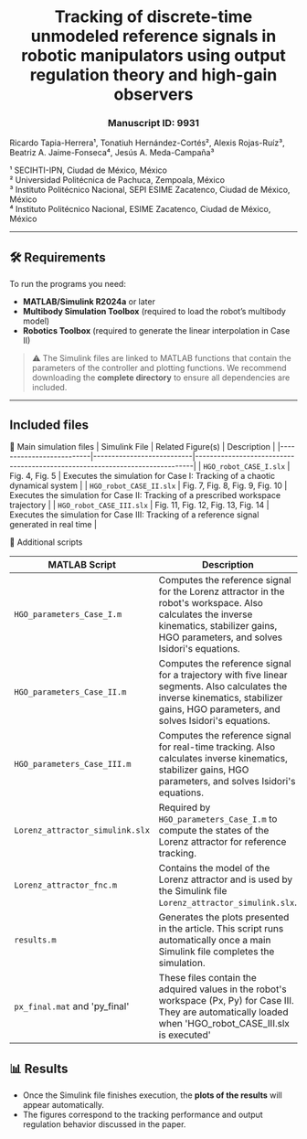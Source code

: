 <div align="center">

# Tracking of discrete-time unmodeled reference signals in robotic manipulators using output regulation theory and high-gain observers  
### Manuscript ID: 9931    
</div>
Ricardo Tapia-Herrera¹, Tonatiuh Hernández-Cortés², Alexis Rojas-Ruíz³, Beatriz A. Jaime-Fonseca⁴, Jesús A. Meda-Campaña³  

¹ SECIHTI-IPN, Ciudad de México, México  
² Universidad Politécnica de Pachuca, Zempoala, México  
³ Instituto Politécnico Nacional, SEPI ESIME Zacatenco, Ciudad de México, México  
⁴ Instituto Politécnico Nacional, ESIME Zacatenco, Ciudad de México, México  

---

## 🛠 Requirements

To run the programs you need:

- **MATLAB/Simulink R2024a** or later  
- **Multibody Simulation Toolbox** (required to load the robot’s multibody model)
- **Robotics Toolbox** (required to generate the linear interpolation in Case II)  

> ⚠️ The Simulink files are linked to MATLAB functions that contain the parameters of the controller and plotting functions. We recommend downloading the **complete directory** to ensure all dependencies are included.

---

## Included files
📂 Main simulation files 
| Simulink File           | Related Figure(s)         | Description                                                                 |
|--------------------------|---------------------------|-----------------------------------------------------------------------------|
| `HGO_robot_CASE_I.slx`   | Fig. 4, Fig. 5           | Executes the simulation for Case I: Tracking of a chaotic dynamical system  |
| `HGO_robot_CASE_II.slx`  | Fig. 7, Fig. 8, Fig. 9, Fig. 10 | Executes the simulation for Case II: Tracking of a prescribed workspace trajectory |
| `HGO_robot_CASE_III.slx` | Fig. 11, Fig. 12, Fig. 13, Fig. 14 | Executes the simulation for Case III: Tracking of a reference signal generated in real time |  


📂 Additional scripts

| MATLAB Script                  | Description                                                                 |
|--------------------------------|-----------------------------------------------------------------------------|
| `HGO_parameters_Case_I.m`      | Computes the reference signal for the Lorenz attractor in the robot's workspace. Also calculates the inverse kinematics, stabilizer gains, HGO parameters, and solves Isidori's equations. |
| `HGO_parameters_Case_II.m`     | Computes the reference signal for a trajectory with five linear segments. Also calculates the inverse kinematics, stabilizer gains, HGO parameters, and solves Isidori's equations. |
| `HGO_parameters_Case_III.m`    | Computes the reference signal for real-time tracking. Also calculates inverse kinematics, stabilizer gains, HGO parameters, and solves Isidori's equations. |
| `Lorenz_attractor_simulink.slx`| Required by `HGO_parameters_Case_I.m` to compute the states of the Lorenz attractor for reference tracking. |
| `Lorenz_attractor_fnc.m`       | Contains the model of the Lorenz attractor and is used by the Simulink file `Lorenz_attractor_simulink.slx`. |
| `results.m`                    | Generates the plots presented in the article. This script runs automatically once a main Simulink file completes the simulation. |  
| `px_final.mat` and 'py_final'  | These files contain the adquired values in the robot's workspace (Px, Py) for Case III. They are automatically loaded when 'HGO_robot_CASE_III.slx is executed'|  




## 📊 Results

- Once the Simulink file finishes execution, the **plots of the results** will appear automatically.  
- The figures correspond to the tracking performance and output regulation behavior discussed in the paper.  
